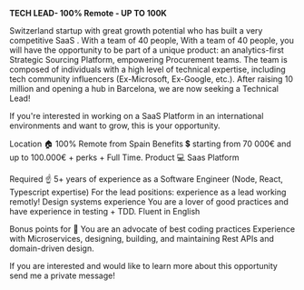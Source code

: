 
**TECH LEAD- 100% Remote - UP TO 100K**

Switzerland startup with great growth potential who has built a very competitive SaaS .
With a team of 40 people, With a team of 40 people, you will have the opportunity to be part of a unique product: an analytics-first Strategic Sourcing Platform, empowering Procurement teams.
The team is composed of individuals with a high level of technical expertise, including tech community influencers (Ex-Microsoft, Ex-Google, etc.).
After raising 10 million and opening a hub in Barcelona, we are now seeking a Technical Lead!


If you're interested in working on a SaaS Platform in an international environments and want to grow, this is your opportunity.



Location 🏠 100% Remote from Spain
Benefits 💲 starting from 70 000€ and up to 100.000€ + perks + Full Time.
Product 💻 Saas Platform


Required ☝️
5+ years of experience as a Software Engineer (Node, React, Typescript expertise)
For the lead positions: experience as a lead working remotly!
Design systems experience 
You are a lover of good practices and have experience in testing + TDD.
Fluent in English


Bonus points for 👀
You are an advocate of best coding practices
Experience with Microservices, designing, building, and maintaining Rest APIs and domain-driven design.


If you are interested and would like to learn more about this opportunity send me a private message!
